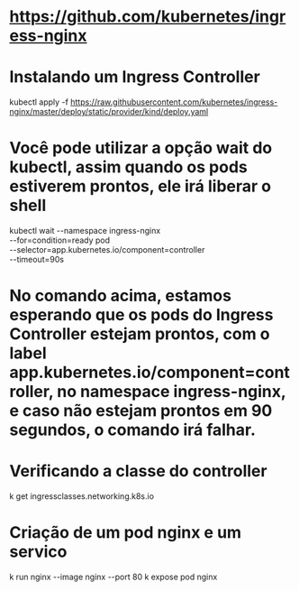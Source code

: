# https://github.com/kubernetes/ingress-nginx

# Instalando um Ingress Controller

kubectl apply -f https://raw.githubusercontent.com/kubernetes/ingress-nginx/master/deploy/static/provider/kind/deploy.yaml

# Você pode utilizar a opção wait do kubectl, assim quando os pods estiverem prontos, ele irá liberar o shell

kubectl wait --namespace ingress-nginx \
  --for=condition=ready pod \
  --selector=app.kubernetes.io/component=controller \
  --timeout=90s

# No comando acima, estamos esperando que os pods do Ingress Controller estejam prontos, com o label app.kubernetes.io/component=controller, no namespace ingress-nginx, e caso não estejam prontos em 90 segundos, o comando irá falhar.


# Verificando a classe do controller
k get ingressclasses.networking.k8s.io

# Criação de um pod nginx e um servico
k run nginx --image nginx --port 80
k expose pod nginx
